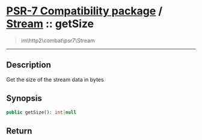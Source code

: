 # [PSR-7 Compatibility package](combat.md) / [Stream](combat-Stream.md) :: getSize
 > im\http2\combat\psr7\Stream
____

## Description
Get the size of the stream data in bytes

## Synopsis
```php
public getSize(): int|null
```

## Return

